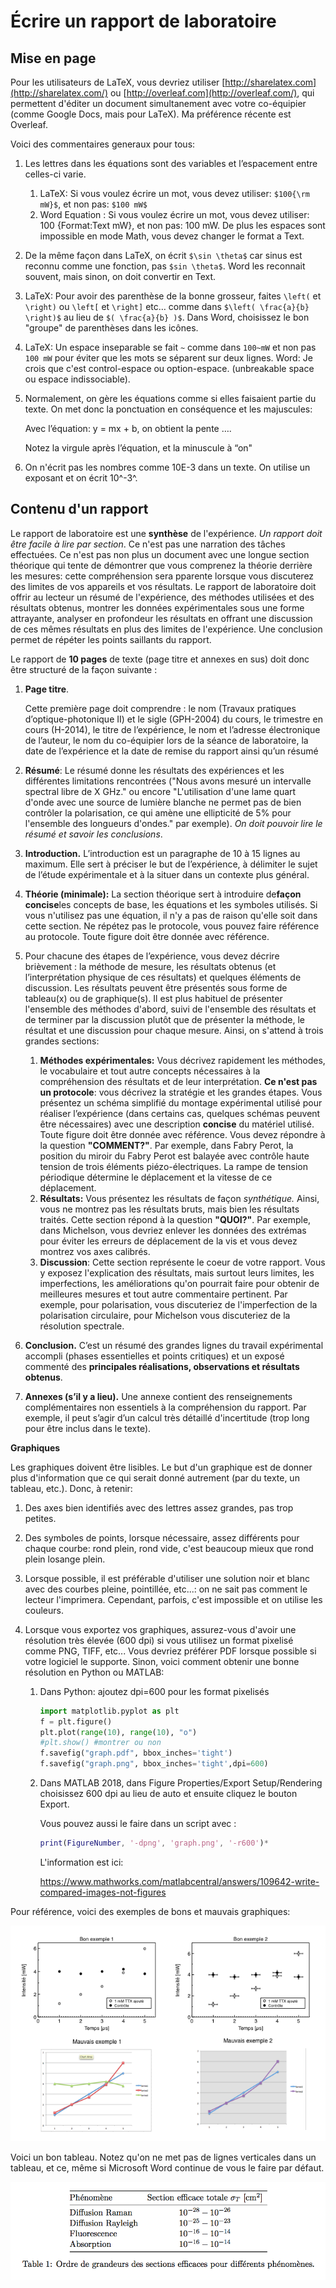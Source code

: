 # Écrire un rapport de laboratoire

## Mise en page

Pour les utilisateurs de LaTeX, vous devriez utiliser [http://sharelatex.com](http://sharelatex.com/) ou [http://overleaf.com](http://overleaf.com/), qui permettent d'éditer un document simultanement avec votre co-équipier (comme Google Docs, mais pour LaTeX). Ma préférence récente est Overleaf.

Voici des commentaires generaux pour tous:

1. Les lettres dans les équations sont des variables et l’espacement entre celles-ci varie.

   1. LaTeX: Si vous voulez écrire un mot, vous devez utiliser: ```$100{\rm mW}$```, et non pas: ```$100 mW$```
   2. Word Equation : Si vous voulez écrire un mot, vous devez utiliser: 100 {Format:Text mW}, et non pas: 100 mW. De plus les espaces sont impossible en mode Math, vous devez changer le format a Text.

2. De la même façon dans LaTeX, on écrit  ```$\sin \theta$``` car sinus est reconnu comme une fonction, pas ```$sin \theta$```. Word les reconnait souvent, mais sinon, on doit convertir en Text.

3. LaTeX: Pour avoir des parenthèse de la bonne grosseur, faites ```\left(``` et ```\right)``` ou ```\left[``` et ```\right]``` etc… comme dans ```$\left( \frac{a}{b} \right)$``` au lieu de ```$( \frac{a}{b} )$```. Dans Word, choisissez le bon "groupe" de parenthèses dans les icônes.

4. LaTeX: Un espace inseparable se fait ```~``` comme dans ```100~mW``` et non pas ```100 mW``` pour éviter que les mots se séparent sur deux lignes. Word: Je crois que c'est control-espace ou option-espace. (unbreakable space ou espace indissociable).

5. Normalement, on gère les équations comme si elles faisaient partie du texte.  On met donc la ponctuation en conséquence et les majuscules:

   Avec l’équation:
   y = mx + b,
   on obtient la pente ….

   Notez la virgule après l’équation, et la minuscule à “on"

6. On n'écrit pas les nombres comme 10E-3 dans un texte.  On utilise un exposant et on écrit 10^-3^.

## Contenu d'un rapport

Le rapport de laboratoire est une **synthèse** de l'expérience. *Un rapport doit être facile à lire par section*.  Ce n'est pas une narration des tâches effectuées. Ce n'est pas non plus un document avec une longue section théorique qui tente de démontrer que vous comprenez la théorie derrière les mesures: cette compréhension sera pparente lorsque vous discuterez des limites de vos appareils et vos résultats. Le rapport de laboratoire doit offrir au lecteur un résumé de l'expérience, des méthodes utilisées et des résultats obtenus, montrer les données expérimentales sous une forme attrayante, analyser en profondeur les résultats en offrant une discussion de ces mêmes résultats en plus des limites de l'expérience. Une conclusion permet de répéter les points saillants du rapport.

Le rapport de **10 pages** de texte (page titre et annexes en sus) doit donc être structuré de la façon suivante :

1. **Page titre**.  

   Cette première page doit comprendre : le nom (Travaux pratiques d’optique-photonique II) et le sigle (GPH-2004) du cours, le trimestre en cours (H-2014), le titre de l’expérience, le nom et l’adresse électronique de l’auteur, le nom du co-équipier lors de la séance de laboratoire, la date de l’expérience et la date de remise du rapport ainsi qu’un résumé

2. **Résumé**: Le résumé donne les résultats des expériences et les différentes limitations rencontrées ("Nous avons mesuré un intervalle spectral libre de X GHz." ou encore "L'utilisation d'une lame quart d'onde avec une source de lumière blanche ne permet pas de bien contrôler la polarisation, ce qui amène une ellipticité de 5% pour l'ensemble des longueurs d'ondes." par exemple). *On doit pouvoir lire le résumé et savoir les conclusions*.

3. **Introduction.**  L’introduction est un paragraphe de 10 à 15 lignes au maximum.  Elle sert à préciser le but de l’expérience, à délimiter le sujet de l’étude expérimentale et à la situer dans un contexte plus général.

4. **Théorie (minimale):** La section théorique sert à introduire de**façon concise**les concepts de base, les équations et les symboles utilisés. Si vous n'utilisez pas une équation, il n'y a pas de raison qu'elle soit dans cette section.  Ne répétez pas le protocole, vous pouvez faire référence au protocole. Toute figure doit être donnée avec référence.

5. Pour chacune des étapes de l’expérience, vous devez décrire brièvement : la méthode de mesure, les résultats obtenus (et l’interprétation physique de ces résultats) et quelques éléments de discussion.  Les résultats peuvent être présentés sous forme de tableau(x) ou de graphique(s). Il est plus habituel de présenter l'ensemble des méthodes d'abord, suivi de l'ensemble des résultats et de terminer par la discussion plutôt que de présenter la méthode, le résultat et une discussion pour chaque mesure. Ainsi, on s'attend à trois grandes sections:

   1. **Méthodes expérimentales:** Vous décrivez rapidement les méthodes, le vocabulaire et tout autre concepts nécessaires à la compréhension des résultats et de leur interprétation. **Ce n'est pas un protocole**: vous décrivez la stratégie et les grandes étapes. Vous présentez un schéma simplifié du montage expérimental utilisé pour réaliser l’expérience (dans certains cas, quelques schémas peuvent être nécessaires) avec une description **concise** du matériel utilisé. Toute figure doit être donnée avec référence.  Vous devez répondre à la question **"COMMENT?"**. Par exemple, dans Fabry Perot, la position du miroir du Fabry Perot est balayée avec contrôle haute tension de trois éléments piézo-électriques.  La rampe de tension périodique détermine le déplacement et la vitesse de ce déplacement.
   2. **Résultats:** Vous présentez les résultats de façon *synthétique.*  Ainsi, vous ne montrez pas les résultats bruts, mais bien les résultats traités. Cette section répond à la question **"QUOI?"**. Par exemple, dans Michelson, vous devriez enlever les données des extrémas pour éviter les erreurs de déplacement de la vis et vous devez montrez vos axes calibrés.
   3. **Discussion**: Cette section représente le coeur de votre rapport.  Vous y exposez l'explication des résultats, mais surtout leurs limites, les imperfections, les améliorations qu'on pourrait faire pour obtenir de meilleures mesures et tout autre commentaire pertinent. Par exemple, pour polarisation, vous discuteriez de l'imperfection de la polarisation circulaire, pour Michelson vous discuteriez de la résolution spectrale.

6. **Conclusion.**  C’est un résumé des grandes lignes du travail expérimental accompli (phases essentielles et points critiques) et un exposé commenté des **principales réalisations, observations et résultats obtenus**.

7. **Annexes (s’il y a lieu).**  Une annexe contient des renseignements complémentaires non essentiels à la compréhension du rapport.  Par exemple, il peut s’agir d’un calcul très détaillé d'incertitude (trop long pour être inclus dans le texte).

**Graphiques**

Les graphiques doivent être lisibles. Le but d'un graphique est de donner plus d'information que ce qui serait donné autrement (par du texte, un tableau, etc.). Donc, à retenir:

1. Des axes bien identifiés avec des lettres assez grandes, pas trop petites.

2. Des symboles de points, lorsque nécessaire, assez différents pour chaque courbe: rond plein, rond vide, c'est beaucoup mieux que rond plein losange plein.

3. Lorsque possible, il est préférable d'utiliser une solution noir et blanc avec des courbes pleine, pointillée, etc...: on ne sait pas comment le lecteur l'imprimera.  Cependant, parfois, c'est impossible et on utilise les couleurs.

4. Lorsque vous exportez vos graphiques, assurez-vous d'avoir une résolution très élevée (600 dpi) si vous utilisez un format pixelisé comme PNG, TIFF, etc...  Vous devriez préférer PDF lorsque possible si votre logiciel le supporte. Sinon, voici comment obtenir une bonne résolution en Python ou MATLAB:

   1. Dans Python: ajoutez dpi=600 pour les format pixelisés

      ```python
      import matplotlib.pyplot as plt
      f = plt.figure()
      plt.plot(range(10), range(10), "o")
      #plt.show() #montrer ou non 
      f.savefig("graph.pdf", bbox_inches='tight')
      f.savefig("graph.png", bbox_inches='tight',dpi=600)
      
      ```

   2. Dans MATLAB 2018, dans Figure Properties/Export Setup/Rendering choisissez 600 dpi au lieu de auto et ensuite cliquez le bouton Export.

      Vous pouvez aussi le faire dans un script avec :

      ```matlab
      print(FigureNumber, '-dpng', 'graph.png', '-r600')*
      ```

      L'information est ici:

      <https://www.mathworks.com/matlabcentral/answers/109642-write-compared-images-not-figures>

Pour référence, voici des exemples de bons et mauvais graphiques: 

![Exemple_graphiques](Exemple_graphiques.png)

Voici un bon tableau.  Notez qu'on ne met pas de lignes verticales dans un tableau, et ce, même si Microsoft Word continue de vous le faire par défaut.

![Exemple_tableau](Exemple_tableau.png)